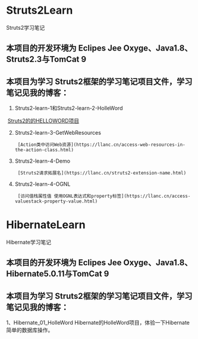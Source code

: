 # Struts2Learn

Struts2学习笔记

## 本项目的开发环境为 Eclipes Jee Oxyge、Java1.8、Struts2.3与TomCat 9

## 本项目为学习 Struts2框架的学习笔记项目文件，学习笔记见我的博客：

1. Struts2-learn-1和Struts2-learn-2-HolleWord


​	[Struts2的的HELLOWORD项目](https://llanc.cn/struts2-helloword.html)

2. Struts2-learn-3-GetWebResources

		[Action类中访问Web资源](https://llanc.cn/access-web-resources-in-the-action-class.html)

3. Struts2-learn-4-Demo

		[Struts2请求拓展名](https://llanc.cn/struts2-extension-name.html)
4. Struts2-learn-4-OGNL 

		[访问值栈属性值 使用OGNL表达式和property标签](https://llanc.cn/access-valuestack-property-value.html)

# HibernateLearn

Hibernate学习笔记

## 本项目的开发环境为 Eclipes Jee Oxyge、Java1.8、Hibernate5.0.11与TomCat 9

## 本项目为学习 Struts2框架的学习笔记项目文件，学习笔记见我的博客：

1、Hibernate_01_HolleWord
Hibernate的HolleWord项目，体验一下Hibernate简单的数据库操作。